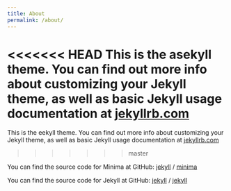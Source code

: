 ```yaml
---
title: About
permalink: /about/
---
```


<<<<<<< HEAD
This is the asekyll theme. You can find out more info about customizing your Jekyll theme, as well as basic Jekyll usage documentation at [jekyllrb.com](https://jekyllrb.com/)
=======
This is the eekyll theme. You can find out more info about customizing your Jekyll theme, as well as basic Jekyll usage documentation at [jekyllrb.com](https://jekyllrb.com/)
>>>>>>> master

You can find the source code for Minima at GitHub:
[jekyll][jekyll-organization] /
[minima](https://github.com/jekyll/minima)

You can find the source code for Jekyll at GitHub:
[jekyll][jekyll-organization] /
[jekyll](https://github.com/jekyll/jekyll)


[jekyll-organization]: https://github.com/jekyll
